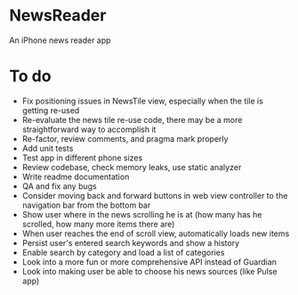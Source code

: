 # NewsReader
An iPhone news reader app

# To do
- Fix positioning issues in NewsTile view, especially when the tile is getting re-used
- Re-evaluate the news tile re-use code, there may be a more straightforward way to accomplish it
- Re-factor, review comments, and pragma mark properly
- Add unit tests
- Test app in different phone sizes
- Review codebase, check memory leaks, use static analyzer
- Write readme documentation
- QA and fix any bugs
- Consider moving back and forward buttons in web view controller to the navigation bar from the bottom bar
- Show user where in the news scrolling he is at (how many has he scrolled, how many more items there are)
- When user reaches the end of scroll view, automatically loads new items
- Persist user's entered search keywords and show a history
- Enable search by category and load a list of categories
- Look into a more fun or more comprehensive API instead of Guardian
- Look into making user be able to choose his news sources (like Pulse app)